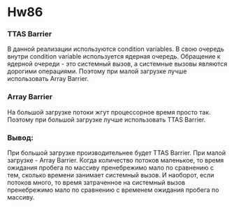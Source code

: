 # Hw86

### TTAS Barrier
В данной реализации используются condition variables. В свою очередь внутри condition variable используется ядерная очередь. Обращение к ядерной очереди - это системный вызов, а системные вызовы являются дорогими операциями. Поэтому при малой загрузке лучше использовать Array Barrier.

### Array Barrier
На большой загрузке потоки жгут процессорное время просто так. Поэтому при большой загрузке лучше использовать TTAS Barrier.

### Вывод:
При большой загрузке производительнее будет TTAS Barrier. При малой загрузке - Array Barrier.
Когда количество потоков маленькое, то время ожидания пробега по массиву пренебрежимо мало по сравнению с тем, сколько времени занимает системный вызов.
И наоборот, если потоков много, то время затраченное на системный вызов пренебрежимо мало по сравнению с временем ожидания пробега по массиву.
